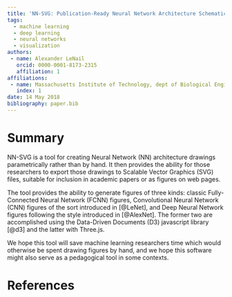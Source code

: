```yaml
---
title: 'NN-SVG: Publication-Ready Neural Network Architecture Schematics'
tags:
  - machine learning
  - deep learning
  - neural networks
  - visualization
authors:
 - name: Alexander LeNail
   orcid: 0000-0001-8173-2315
   affiliation: 1
affiliations:
 - name: Massachusetts Institute of Technology, dept of Biological Engineering
   index: 1
date: 14 May 2018
bibliography: paper.bib
---
```


# Summary

NN-SVG is a tool for creating Neural Network (NN) architecture drawings parametrically rather than by hand. It then provides the ability for those researchers to export those drawings to Scalable Vector Graphics (SVG) files, suitable for inclusion in academic papers or as figures on web pages.

The tool provides the ability to generate figures of three kinds: classic Fully-Connected Neural Network (FCNN) figures, Convolutional Neural Network (CNN) figures of the sort introduced in [@LeNet], and Deep Neural Network figures following the style introduced in [@AlexNet]. The former two are accomplished using the Data-Driven Documents (D3) javascript library [@d3] and the latter with Three.js.

We hope this tool will save machine learning researchers time which would otherwise be spent drawing figures by hand, and we hope this software might also serve as a pedagogical tool in some contexts.

# References
